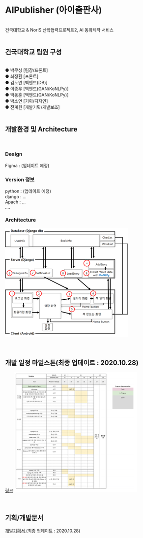 # AIPublisher (아이출판사)
<br>건국대학교 & NoriS 산학협력프로젝트2, AI 동화제작 서비스
<br><br>
<h2>건국대학교 팀원 구성</h2><br>
● 박무성 [팀장/프론트]<br>
● 최정환 [프론트]<br>
● 김도연 [백엔드(DB)]<br>
● 이종우 [백엔드(GAN/KoNLPy)]<br>
● 백동훈 [백엔드(GAN/KoNLPy)]<br>
● 박소연 [기획/디자인]<br>
● 전계원 [개발기획/개발보조]
<br><br>
<h2>개발환경 및 Architecture</h2><br>
<h3> Design </h3>
Figma : (업데이트 예정)<br>
<h3> Version 정보 </h3>
python : (업데이트 예정)<br>
django : ...<br>
Apach : ...<br>
....<br>
<h3> Architecture </h3>
<img src="/readme/archi.png" width=400/><br>
<br><br>
<h2>개발 일정 마일스톤(최종 업데이트 : 2020.10.28)</h2>
<a href="https://docs.google.com/spreadsheets/d/1hevKGvI-bmilq7nAQvTttHMGRB8bzbCIXbjaxhf_FQc/edit#gid=398552217">링크</a>
<img src="/readme/dev_milestone.png" width=400/><br>
<br><br>
<h2>기획/개발문서</h2>
<a href="https://github.com//EatTheCode/Project_homework/blob/master/readme/AIPublisher_Development_Plan.pptx?raw=true"> 개발기획서 </a> (최종 업데이트 : 2020.10.28)<br>
